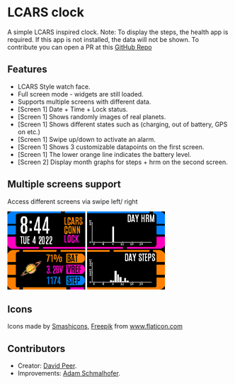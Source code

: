 # LCARS clock

A simple LCARS inspired clock.
Note: To display the steps, the health app is required. If this app is not installed, the data will not be shown.
To contribute you can open a PR at this [GitHub Repo]( https://github.com/peerdavid/BangleApps)

## Features
 * LCARS Style watch face.
 * Full screen mode - widgets are still loaded.
 * Supports multiple screens with different data.
 * [Screen 1] Date + Time + Lock status.
 * [Screen 1] Shows randomly images of real planets.
 * [Screen 1] Shows different states such as (charging, out of battery, GPS on etc.)
 * [Screen 1] Swipe up/down to activate an alarm.
 * [Screen 1] Shows 3 customizable datapoints on the first screen.
 * [Screen 1] The lower orange line indicates the battery level.
 * [Screen 2] Display month graphs for steps + hrm on the second screen.


## Multiple screens support
Access different screens via swipe left/ right

![](screenshot.png)
![](screenshot_2.png)


## Icons
<div>Icons made by <a href="https://www.flaticon.com/authors/smashicons" title="Smashicons">Smashicons</a>, <a href="https://www.freepik.com" title="Freepik">Freepik</a> from <a href="https://www.flaticon.com/" title="Flaticon">www.flaticon.com</a></div>


## Contributors
- Creator: [David Peer](https://github.com/peerdavid).
- Improvements: [Adam Schmalhofer](https://github.com/adamschmalhofer).
